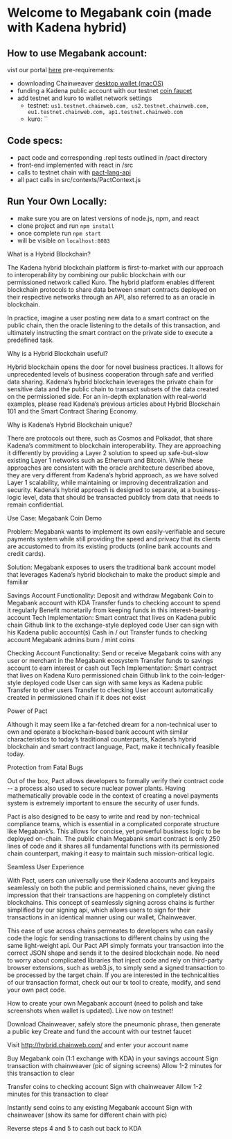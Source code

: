# Welcome to Megabank coin (made with Kadena hybrid)

## How to use Megabank account:
vist our portal [here](http://hybrid.chainweb.com/)
pre-requirements:
  - downloading Chainweaver [desktop wallet (macOS)](builds.s3.amazonaws.com/Kadena+Chainweaver.1.1.2-2020-02-27.dmg)
  - funding a Kadena public account with our testnet [coin faucet](faucet.testnet.chainweb.com)
  - add testnet and kuro to wallet network settings
    - testnet: `us1.testnet.chainweb.com, us2.testnet.chainweb.com, eu1.testnet.chainweb.com, ap1.testnet.chainweb.com`
    - kuro: ``

## Code specs:
  - pact code and corresponding .repl tests outlined in /pact directory
  - front-end implemented with react in /src
  - calls to testnet chain with [pact-lang-api](https://github.com/kadena-io/pact-lang-api)
  - all pact calls in src/contexts/PactContext.js

## Run Your Own Locally:
  - make sure you are on latest versions of node.js, npm, and react
  - clone project and run
  `npm install`
  - once complete run `npm start`
  - will be visible on `localhost:8083`
  
  
  What is a Hybrid Blockchain?
 
The Kadena hybrid blockchain platform is first-to-market with our approach to interoperability by combining our public blockchain with our permissioned network called Kuro. The hybrid platform enables different blockchain protocols to share data between smart contracts deployed on their respective networks through an API, also referred to as an oracle in blockchain.

In practice, imagine a user posting new data to a smart contract on the public chain, then the oracle listening to the details of this transaction, and ultimately instructing the smart contract on the private side to execute a predefined task.
 
 

Why is a Hybrid Blockchain useful?
 
Hybrid blockchain opens the door for novel business practices. It allows for unprecedented levels of business cooperation through safe and verified data sharing. Kadena’s hybrid blockchain leverages the private chain for sensitive data and the public chain to transact subsets of the data created on the permissioned side. For an in-depth explanation with real-world examples, please read Kadena’s previous articles about Hybrid Blockchain 101 and the Smart Contract Sharing Economy. 
 
Why is Kadena’s Hybrid Blockchain unique?
 
There are protocols out there, such as Cosmos and Polkadot, that share Kadena’s commitment to blockchain interoperability. They are approaching it differently by providing a Layer 2 solution to speed up safe-but-slow existing Layer 1 networks such as Ethereum and Bitcoin. While these approaches are consistent with the oracle architecture described above, they are very different from Kadena’s hybrid approach, as we have solved Layer 1 scalability, while maintaining or improving decentralization and security. Kadena’s hybrid approach is designed to separate, at a business-logic level, data that should be transacted publicly from data that needs to remain confidential.

Use Case: Megabank Coin Demo
 
Problem: Megabank wants to implement its own easily-verifiable and secure payments system while still providing the speed and privacy that its clients are accustomed to from its existing products (online bank accounts and credit cards).

Solution: Megabank exposes to users the traditional bank account model that leverages Kadena’s hybrid blockchain to make the product simple and familiar

Savings Account
Functionality: 
Deposit and withdraw Megabank Coin to Megabank account with KDA
Transfer funds to checking account to spend it regularly
Benefit monetarily from keeping funds in this interest-bearing account
Tech Implementation:
Smart contract that lives on Kadena public chain
Github link to the exchange-style deployed code
User can sign with his Kadena public account(s)
Cash in / out
Transfer funds to checking account
Megabank admins
burn  / mint coins

Checking Account
Functionality:
Send or receive Megabank coins with any user or merchant in the Megabank ecosystem
Transfer funds to savings account to earn interest or cash out
Tech Implementation:
Smart contract that lives on Kadena Kuro permissioned chain
Github link to the coin-ledger-style deployed code
User can sign with same keys as Kadena public
Transfer to other users
Transfer to checking
User account automatically created in permissioned chain if it does not exist


Power of Pact

Although it may seem like a far-fetched dream for a non-technical user to own and operate a blockchain-based bank account with similar characteristics to today’s traditional counterparts, Kadena’s hybrid blockchain and smart contract language, Pact, make it technically feasible today.

Protection from Fatal Bugs

Out of the box, Pact allows developers to formally verify their contract code -- a process also used to secure nuclear power plants. Having mathematically provable code in the context of creating a novel payments system is extremely important to ensure the security of user funds. 

Pact is also designed to be easy to write and read by non-technical compliance teams, which is essential in a complicated corporate structure like Megabank’s. This allows for concise, yet powerful business logic to be deployed on-chain. The public chain Megabank smart contract is only 250 lines of code and it shares all fundamental functions with its permissioned chain counterpart, making it easy to maintain such mission-critical logic.

Seamless User Experience

With Pact, users can universally use their Kadena accounts and keypairs seamlessly on both the public and permissioned chains, never giving the impression that their transactions are happening on completely distinct blockchains. This concept of seamlessly signing across chains is further simplified by our signing api, which allows users to sign for their transactions in an identical manner using our wallet, Chainweaver. 

This ease of use across chains permeates to developers who can easily code the logic for sending transactions to different chains by using the same light-weight api. Our Pact API simply formats your transaction into the correct JSON shape and sends it to the desired blockchain node. No need to worry about complicated libraries that inject code and rely on third-party browser extensions, such as web3.js, to simply send a signed transaction to be processed by the target chain. If you are interested in the technicalities of our transaction format, check out our tx tool to create, modify, and send your own pact code.


How to create your own Megabank account (need to polish and take screenshots when wallet is updated). Live now on testnet!

Download Chainweaver, safely store the pneumonic phrase, then generate a public key
Create and fund the account with our testnet faucet

Visit http://hybrid.chainweb.com/ and enter your account name


Buy Megabank coin (1:1 exchange with KDA) in your savings account
Sign transaction with chainweaver (pic of signing screens)
Allow 1-2 minutes for this transaction to clear

Transfer coins to checking account
Sign with chainweaver
Allow 1-2 minutes for this transaction to clear


Instantly send coins to any existing Megabank account
Sign with chainweaver
(show its same for different chain with pic)


Reverse steps 4 and 5 to cash out back to KDA





